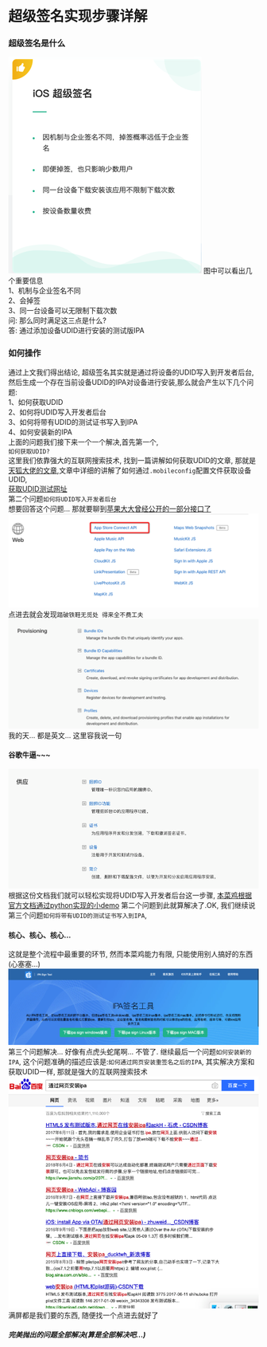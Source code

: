 # 超级签名实现步骤详解

### 超级签名是什么
![来源蒲公英](./蒲公英.png)
图中可以看出几个重要信息<br>
1、机制与企业签名不同<br>
2、会掉签<br>
3、同一台设备可以无限制下载次数<br>
问: 那么同时满足这三点是什么?<br>
答: 通过添加设备UDID进行安装的测试版IPA

### 如何操作
通过上文我们得出结论, 超级签名其实就是通过将设备的UDID写入到开发者后台,然后生成一个存在当前设备UDID的IPA对设备进行安装,那么就会产生以下几个问题:<br>
1、如何获取UDID <br>
2、如何将UDID写入开发者后台<br>
3、如何将带有UDID的测试证书写入到IPA<br>
4、如何安装新的IPA<br>
上面的问题我们接下来一个一个解决,首先第一个,<br>
`如何获取UDID?`<br>
这里我们依靠强大的互联网搜索技术, 找到一篇讲解如何获取UDID的文章, 那就是[天狐大佬的文章](https://github.com/shaojiankui/iOS-UDID-Safari),文章中详细的讲解了如何通过`.mobileconfig`配置文件获取设备UDID,<br>
[获取UDID测试网址](http://dev.skyfox.org/udid/)<br>
第二个问题`如何将UDID写入开发者后台`<br>
想要回答这个问题... 那就要聊到[苹果大大曾经公开的一部分接口了](https://developer.apple.com/documentation/)
![苹果开发者文档](./苹果开发者文档.png)
点进去就会发现`踏破铁鞋无觅处 得来全不费工夫`
![证书管理](./证书管理.png)
我的天... 都是英文... 这里容我说一句<h4>谷歌牛逼~~~</h4>
![谷歌牛逼](./翻译之后.png)
根据这份文档我们就可以轻松实现将UDID写入开发者后台这一步骤, [本菜鸡根据官方文档通过python实现的小demo](https://github.com/iizvv/its/blob/master/itsUtils.py)
第二个问题到此就算解决了.OK, 我们继续说第三个问题`如何将带有UDID的测试证书写入到IPA`, <h4>核心、核心、核心...</h4>这就是整个流程中最重要的环节, 然而本菜鸡能力有限, 只能使用别人搞好的东西(心塞塞...)
[![重签名](./重签名.png)](http://sign.appuploader.net)
第三个问题解决... 好像有点虎头蛇尾啊... 不管了. 继续最后一个问题`如何安装新的IPA`, 这个问题准确的描述应该是:`如何通过网页安装重签名之后的IPA`, 其实解决方案和获取UDID一样, 那就是强大的互联网搜索技术![通过网页安装IPA](./通过网页安装IPA.png) 满屏都是我们要的东西, 随便找一个点进去就好了

##### 完美抛出的问题全部解决(算是全部解决吧...)